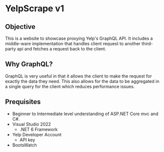 # YelpScrape v1

## Objective
This is a website to showcase proxying Yelp's GraphQL API. It includes a middle-ware implementation that handles client request to another third-party api and fetches a request back to the client.

## Why GraphQL?
GraphQL is very useful in that it allows the client to make the request for exactly the data they need. This also allows for the data to be aggregated in a single query for the client which reduces performance issues.

## Prequisites
- Beginner to Intermediate level understanding of ASP.NET Core mvc and C#.
- Visual Studio 2022
  - .NET 6 Framework
- Yelp Developer Account
  - API key
- BootsWatch
